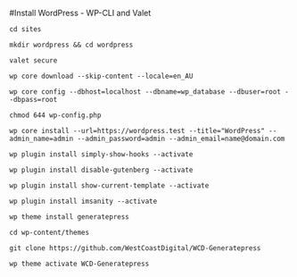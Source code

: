 #Install WordPress - WP-CLI and Valet

```
cd sites
```

```
mkdir wordpress && cd wordpress
```

```
valet secure
```

```
wp core download --skip-content --locale=en_AU
```

```
wp core config --dbhost=localhost --dbname=wp_database --dbuser=root --dbpass=root
```

```
chmod 644 wp-config.php
```

```
wp core install --url=https://wordpress.test --title="WordPress" --admin_name=admin --admin_password=admin --admin_email=name@domain.com
```

```
wp plugin install simply-show-hooks --activate
```

```
wp plugin install disable-gutenberg --activate
```

```
wp plugin install show-current-template --activate
```

```
wp plugin install imsanity --activate
```

```
wp theme install generatepress
```

```
cd wp-content/themes
```

```
git clone https://github.com/WestCoastDigital/WCD-Generatepress
```

```
wp theme activate WCD-Generatepress
```
